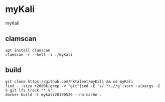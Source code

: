 # myKali
myKali

## clamscan
```
apt install clamscan
clamscan -r --bell -i ./myKali
```

## build
```
git clone https://github.com/hktalent/myKali && cd myKali
find . -size +2000k|grep -v "git"|sed -E 's/.*\.//g'|sort -u|xargs -I % git lfs track "*.%"
docker build -t mykali20190526 --no-cache .
```
